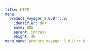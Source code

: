 ```yaml
---
title: HTTP
menu:
  product_voyager_5.0.0-rc.8:
    identifier: dns
    name: DNS
    parent: ingress
    weight: 40
menu_name: product_voyager_5.0.0-rc.8
---
```

